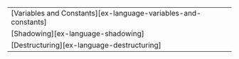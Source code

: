 ||
|--------|
| [Variables and Constants][ex-language-variables-and-constants] |
| [Shadowing][ex-language-shadowing] |
| [Destructuring][ex-language-destructuring] |
